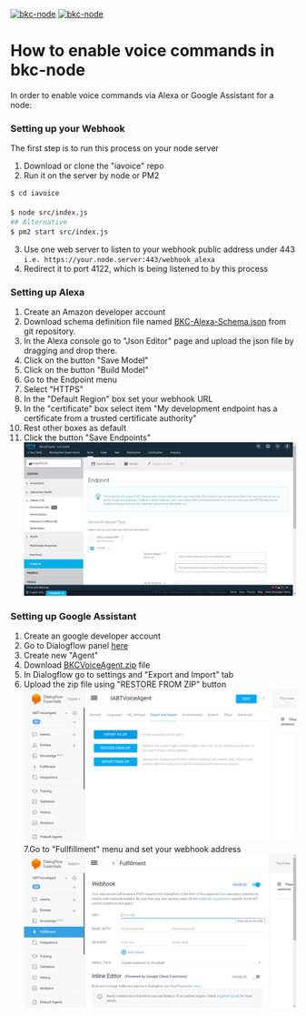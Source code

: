 [![bkc-node](https://panel.blocklychain.io/share/images/logo-h-blocklychain.png)]()
[![bkc-node](https://i.pcmag.com/imagery/articles/02cAFHgCLcU6qsNAQgUrfl2-14.fit_lim.size_1600x900.v1623939967.jpg)]()

# How to enable voice commands in bkc-node

In order to enable voice commands via Alexa or Google Assistant for a node:

### Setting up your Webhook
The first step is to run this process on your node server
1. Download or clone the "iavoice" repo
2. Run it on the server by node or PM2
```sh
$ cd iavoice

$ node src/index.js
## Alternative
$ pm2 start src/index.js
```
3. Use one web server to listen to your webhook public address under 443
   `i.e. https://your.node.server:443/webhook_alexa`
4. Redirect it to port 4122, which is being listened to by this process

### Setting up Alexa
1. Create an Amazon developer account
2. Download schema definition file named <a href="assets/BKC-Alexa-Schema.json">BKC-Alexa-Schema.json</a> from git repository.
3. In the Alexa console go to "Json Editor" page and upload the json file by dragging and drop there.
4. Click on the button "Save Model"
5. Click on the button "Build Model"
6. Go to the Endpoint menu
7. Select "HTTPS"
8. In the "Default Region" box set your webhook URL
9. In the "certificate" box select item "My development endpoint has a certificate from a trusted certificate authority"
10. Rest other boxes as default
11. Click the button "Save Endpoints"
    ![img.png](assets/alexa-endpoints.png)

### Setting up Google Assistant
1. Create an google developer account
2. Go to Dialogflow panel <a href="https://dialogflow.cloud.google.com/">here</a>
3. Create new "Agent"
4. Download <a href="assets/BKCVoiceAgent.zip">BKCVoiceAgent.zip</a> file
5. In Dialogflow go to settings and "Export and Import" tab
6. Upload the zip file using "RESTORE FROM ZIP" button
   ![dialogflow-import](assets/dialogflow-import.png)
7.Go to "Fullfillment" menu and set your webhook address
   ![dialogflow-fullfillment](assets/dialogflow-fullfill.png)
